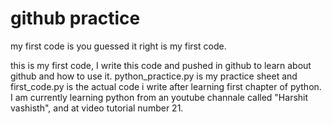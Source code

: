 # github practice
my first code is you guessed it right is my first code.

this is my first code, I write this code and pushed in github to learn about github and how to use it. python_practice.py is my practice sheet and first_code.py is the actual code i write after learning first chapter of python. I am currently learning python from an youtube channale called "Harshit vashisth", and at video tutorial number 21.

